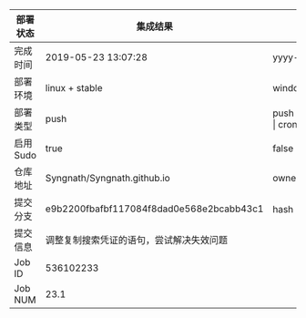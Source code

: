 部署状态 | 集成结果 | 参考值
---|---|---
完成时间 | 2019-05-23 13:07:28 | yyyy-mm-dd hh:mm:ss
部署环境 | linux + stable | window \| linux + stable
部署类型 | push | push \| pull_request \| api \| cron
启用Sudo | true | false \| true
仓库地址 | Syngnath/Syngnath.github.io | owner_name/repo_name
提交分支 | e9b2200fbafbf117084f8dad0e568e2bcabb43c1 | hash 16位
提交信息 | 调整复制搜索凭证的语句，尝试解决失效问题 |
Job ID   | 536102233 |
Job NUM  | 23.1 |
